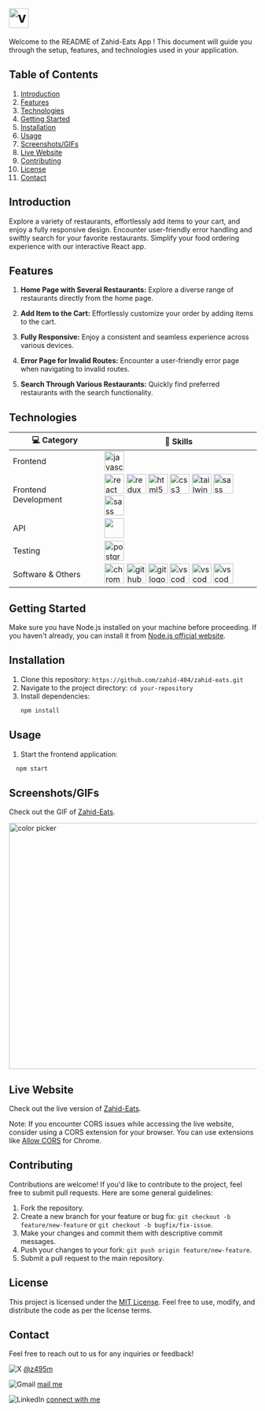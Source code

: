 #  <img src="https://zahid-eats.vercel.app/ZWIGGY.b50f8f1f.png" height="40" alt="vscode logo"  /> 

Welcome to the README of Zahid-Eats App ! This document will guide you through the setup, features, and technologies used in your application.


## Table of Contents
1. [Introduction](#introduction)
2. [Features](#features)
3. [Technologies](#technologies)
4. [Getting Started](#getting-started)
5. [Installation](#installation)
6. [Usage](#usage)
7. [Screenshots/GIFs](#screenshots-gifs)
8. [Live Website](#live-website)
9. [Contributing](#contributing)
10. [License](#license)
11. [Contact](#Contact)

## Introduction
Explore a variety of restaurants, effortlessly add items to your cart, and enjoy a fully responsive design. Encounter user-friendly error handling and swiftly search for your favorite restaurants. Simplify your food ordering experience with our interactive React app.

## Features

1. **Home Page with Several Restaurants:**
   Explore a diverse range of restaurants directly from the home page.

2. **Add Item to the Cart:**
   Effortlessly customize your order by adding items to the cart.

3. **Fully Responsive:**
   Enjoy a consistent and seamless experience across various devices.

4. **Error Page for Invalid Routes:**
   Encounter a user-friendly error page when navigating to invalid routes.

5. **Search Through Various Restaurants:**
   Quickly find preferred restaurants with the search functionality.


## Technologies

| 💻 **Category** | 🚀 **Skills** |
| - | - 
| Frontend | <img src="https://cdn.jsdelivr.net/gh/devicons/devicon/icons/javascript/javascript-original.svg" height="40" alt="javascript logo"  /> 
| Frontend Development | <img src="https://cdn.jsdelivr.net/gh/devicons/devicon/icons/react/react-original.svg" height="40" alt="react logo"  /> <img src="https://cdn.jsdelivr.net/gh/devicons/devicon/icons/redux/redux-original.svg" height="40" alt="redux logo"  /> <img src="https://cdn.jsdelivr.net/gh/devicons/devicon/icons/html5/html5-original.svg" height="40" alt="html5 logo"  /> <img src="https://cdn.jsdelivr.net/gh/devicons/devicon/icons/css3/css3-original.svg" height="40" alt="css3 logo"  /> <img src="https://cdn.jsdelivr.net/gh/devicons/devicon/icons/tailwindcss/tailwindcss-plain.svg" height="40" alt="tailwindcss logo"  /> <img src="https://api.iconify.design/logos/react-router.svg" height="40" alt="sass logo"  />  <img src="https://avatars.githubusercontent.com/u/139895814?s=200&v=4" height="40" alt="sass logo"  />  
| API | <img src="https://i.imgur.com/jxmvIb7.png " height="40" />   
| Testing | <img src="https://cdn.jsdelivr.net/gh/devicons/devicon/icons/jest/jest-plain.svg" height="40" alt="postgresql logo"  />  
| Software & Others | <img src="https://cdn.jsdelivr.net/gh/devicons/devicon/icons/chrome/chrome-original.svg" height="40" alt="chrome logo"  />  <img src="https://skillicons.dev/icons?i=github" height="40" alt="github logo"  /> <img src="https://cdn.jsdelivr.net/gh/devicons/devicon/icons/git/git-original.svg" height="40" alt="git logo"  />  <img src="https://cdn.jsdelivr.net/gh/devicons/devicon/icons/vscode/vscode-original.svg" height="40" alt="vscode logo"  /> <img src="https://cdn.jsdelivr.net/gh/devicons/devicon/icons/npm/npm-original-wordmark.svg" height="40" alt="vscode logo"  /> <img src="https://cdnjs.cloudflare.com/ajax/libs/simple-icons/3.2.0/vercel.svg" height="40" alt="vscode logo"  />|


## Getting Started

Make sure you have Node.js installed on your machine before proceeding. If you haven't already, you can install it from [Node.js official website](https://nodejs.org/).

## Installation
1. Clone this repository: `https://github.com/zahid-404/zahid-eats.git`
2. Navigate to the project directory: `cd your-repository`
3. Install dependencies:
   ```bash
   npm install
   ```
   
## Usage

1. Start the frontend application:

```bash
  npm start

```

## Screenshots/GIFs

Check out the GIF of [Zahid-Eats](https://i.imgur.com/gqoyCrJ.gif).

<img width="750" height="500" alt="color picker" src="https://i.imgur.com/QDt1Ybp.png" />



## Live Website

Check out the live version of [Zahid-Eats](https://zahid-eats.vercel.app/).

Note: If you encounter CORS issues while accessing the live website, consider using a CORS extension for your browser. You can use extensions like [Allow CORS](https://chromewebstore.google.com/detail/allow-cors-access-control/lhobafahddgcelffkeicbaginigeejlf) for Chrome.



## Contributing

Contributions are welcome! If you'd like to contribute to the project, feel free to submit pull requests. Here are some general guidelines:

1. Fork the repository.
2. Create a new branch for your feature or bug fix: `git checkout -b feature/new-feature` or `git checkout -b bugfix/fix-issue`.
3. Make your changes and commit them with descriptive commit messages.
4. Push your changes to your fork: `git push origin feature/new-feature`.
5. Submit a pull request to the main repository.

## License

This project is licensed under the [MIT License](LICENSE). Feel free to use, modify, and distribute the code as per the license terms.

## Contact

Feel free to reach out to us for any inquiries or feedback!

![X](https://img.shields.io/badge/X-%23000000.svg?style=for-the-badge&logo=X&logoColor=white)
[@z495m](https://twitter.com/z495m)

![Gmail](https://img.shields.io/badge/Gmail-D14836?style=for-the-badge&logo=gmail&logoColor=white)
[mail me](mailto:zahidmohammad495@gmail.com)

![LinkedIn](https://img.shields.io/badge/linkedin-%230077B5.svg?style=for-the-badge&logo=linkedin&logoColor=white)
[connect with me](https://www.linkedin.com/in/zahid-mohammad-117579121/)


